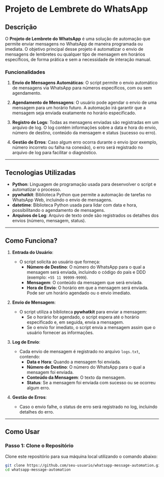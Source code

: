 # Projeto de Lembrete do WhatsApp

## Descrição

O **Projeto de Lembrete do WhatsApp** é uma solução de automação que permite enviar mensagens no WhatsApp de maneira programada ou imediata. O objetivo principal desse projeto é automatizar o envio de mensagens de lembretes ou qualquer tipo de mensagem em horários específicos, de forma prática e sem a necessidade de interação manual.

### Funcionalidades

1. **Envio de Mensagens Automáticas**:
   O script permite o envio automático de mensagens via WhatsApp para números específicos, com ou sem agendamento.

2. **Agendamento de Mensagens**:
   O usuário pode agendar o envio de uma mensagem para um horário futuro. A automação irá garantir que a mensagem seja enviada exatamente no horário especificado.

3. **Registro de Logs**:
   Todas as mensagens enviadas são registradas em um arquivo de log. O log contém informações sobre a data e hora do envio, número de destino, conteúdo da mensagem e status (sucesso ou erro).

4. **Gestão de Erros**:
   Caso algum erro ocorra durante o envio (por exemplo, número incorreto ou falha na conexão), o erro será registrado no arquivo de log para facilitar o diagnóstico.

---

## Tecnologias Utilizadas

- **Python**: Linguagem de programação usada para desenvolver o script e automatizar o processo.
- **pywhatkit**: Biblioteca Python que permite a automação de tarefas no WhatsApp Web, incluindo o envio de mensagens.
- **datetime**: Biblioteca Python usada para lidar com data e hora, possibilitando o agendamento de mensagens.
- **Arquivos de Log**: Arquivo de texto onde são registrados os detalhes dos envios (número, mensagem, status).

---

## Como Funciona?

1. **Entrada do Usuário**:
   - O script solicita ao usuário que forneça:
     - **Número de Destino**: O número do WhatsApp para o qual a mensagem será enviada, incluindo o código do país e DDD (exemplo: `+55 11 99999-9999`).
     - **Mensagem**: O conteúdo da mensagem que será enviada.
     - **Hora de Envio**: O horário em que a mensagem será enviada. Pode ser um horário agendado ou o envio imediato.

2. **Envio de Mensagem**:
   - O script utiliza a biblioteca **pywhatkit** para enviar a mensagem:
     - Se o horário for agendado, o script espera até o horário especificado e, em seguida, envia a mensagem.
     - Se o envio for imediato, o script envia a mensagem assim que o usuário fornecer as informações.

3. **Log de Envio**:
   - Cada envio de mensagem é registrado no arquivo `logs.txt`, contendo:
     - **Data e Hora**: Quando a mensagem foi enviada.
     - **Número de Destino**: O número do WhatsApp para o qual a mensagem foi enviada.
     - **Conteúdo da Mensagem**: O texto da mensagem.
     - **Status**: Se a mensagem foi enviada com sucesso ou se ocorreu algum erro.

4. **Gestão de Erros**:
   - Caso o envio falhe, o status de erro será registrado no log, incluindo detalhes do erro.

---

## Como Usar

### Passo 1: Clone o Repositório

Clone este repositório para sua máquina local utilizando o comando abaixo:

```bash
git clone https://github.com/seu-usuario/whatsapp-message-automation.git
cd whatsapp-message-automation
